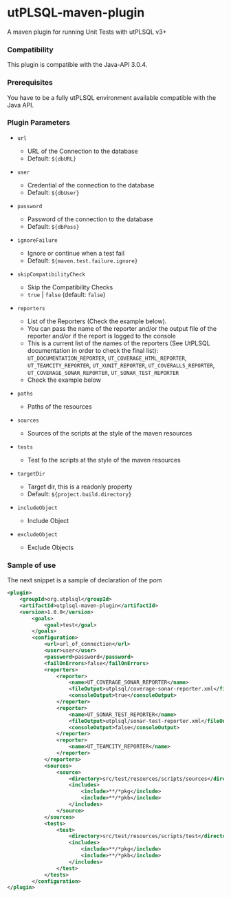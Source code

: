 # utPLSQL-maven-plugin
A maven plugin for running Unit Tests with utPLSQL v3+

### Compatibility

This plugin is compatible with the Java-API 3.0.4.

### Prerequisites
You have to be a fully utPLSQL environment available compatible with the Java API.


### Plugin Parameters 

* `url`
  * URL of the Connection to the database
  * Default: `${dbURL}`
* `user`
  * Credential of the connection to the database
  * Default: `${dbUser}`
* `password`
  * Password of the connection to the database
  * Default: `${dbPass}`
* `ignoreFailure`
  * Ignore or continue when a test fail
  * Default: `${maven.test.failure.ignore}`
* `skipCompatibilityCheck`
  * Skip the Compatibility Checks
  * `true` | `false` (default: `false`)
* `reporters`
  * List of the Reporters (Check the example below).
  * You can pass the name of the reporter and/or the output file of the reporter and/or if the report is logged to the console
  * This is a current list of the names of the reporters (See UtPLSQL documentation in order to check the final list): `UT_DOCUMENTATION_REPORTER`, `UT_COVERAGE_HTML_REPORTER`, `UT_TEAMCITY_REPORTER`, `UT_XUNIT_REPORTER`, `UT_COVERALLS_REPORTER`, `UT_COVERAGE_SONAR_REPORTER`,  `UT_SONAR_TEST_REPORTER`
  * Check the example below 
  
* `paths`
  * Paths of the resources
* `sources`
  * Sources of the scripts at the style of the maven resources
* `tests`
  * Test fo the scripts at the style of the maven resources
* `targetDir`
  * Target dir, this is a readonly property
  * Default: `${project.build.directory}`
* `includeObject`
  * Include Object
* `excludeObject`
  * Exclude Objects



### Sample of use
The next snippet is a sample of declaration of the pom
```xml
<plugin>
	<groupId>org.utplsql</groupId>
	<artifactId>utplsql-maven-plugin</artifactId>
	<version>1.0.0</version>
        <goals>
            <goal>test</goal>
        </goals>
        <configuration>
			<url>url_of_connection</url>
			<user>user</user>
			<password>password</password>
			<failOnErrors>false</failOnErrors>
			<reporters>
				<reporter>
					<name>UT_COVERAGE_SONAR_REPORTER</name>
					<fileOutput>utplsql/coverage-sonar-reporter.xml</fileOutput>
					<consoleOutput>true</consoleOutput>
				</reporter>
				<reporter>
					<name>UT_SONAR_TEST_REPORTER</name>
					<fileOutput>utplsql/sonar-test-reporter.xml</fileOutput>
					<consoleOutput>false</consoleOutput>
				</reporter>
				<reporter>
					<name>UT_TEAMCITY_REPORTER</name>
				</reporter>
			</reporters>
			<sources>
				<source>
					<directory>src/test/resources/scripts/sources</directory>
					<includes>
						<include>**/*pkg</include>
						<include>**/*pkb</include>
					</includes>
				</source>
			</sources>
			<tests>
				<test>
					<directory>src/test/resources/scripts/test</directory>
					<includes>
						<include>**/*pkg</include>
						<include>**/*pkb</include>
					</includes>
				</test>
			</tests>                  
        </configuration>
</plugin>
```

